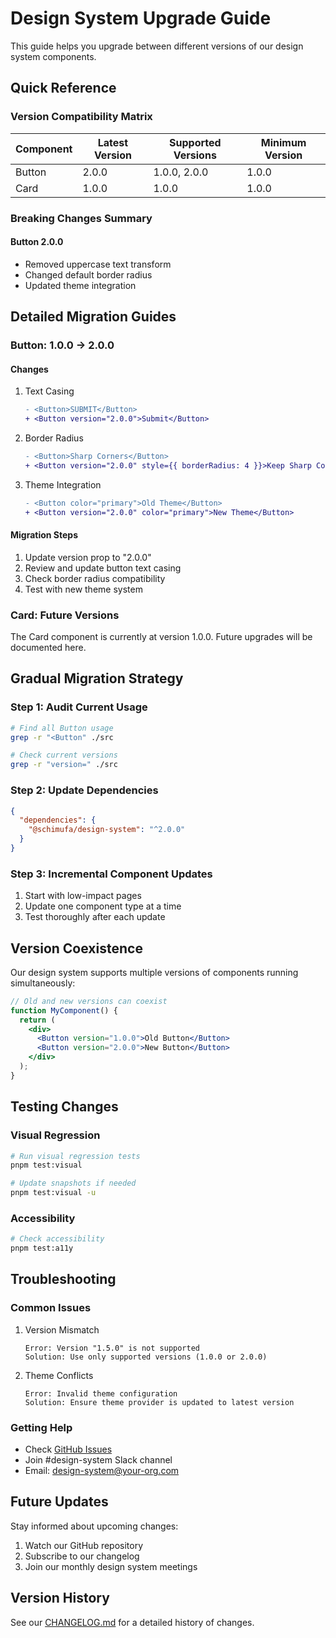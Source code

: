 # Design System Upgrade Guide

This guide helps you upgrade between different versions of our design system components.

## Quick Reference

### Version Compatibility Matrix

| Component | Latest Version | Supported Versions | Minimum Version |
|-----------|---------------|-------------------|-----------------|
| Button    | 2.0.0         | 1.0.0, 2.0.0     | 1.0.0          |
| Card      | 1.0.0         | 1.0.0            | 1.0.0          |

### Breaking Changes Summary

#### Button 2.0.0
- Removed uppercase text transform
- Changed default border radius
- Updated theme integration

## Detailed Migration Guides

### Button: 1.0.0 → 2.0.0

#### Changes
1. Text Casing
   ```diff
   - <Button>SUBMIT</Button>
   + <Button version="2.0.0">Submit</Button>
   ```

2. Border Radius
   ```diff
   - <Button>Sharp Corners</Button>
   + <Button version="2.0.0" style={{ borderRadius: 4 }}>Keep Sharp Corners</Button>
   ```

3. Theme Integration
   ```diff
   - <Button color="primary">Old Theme</Button>
   + <Button version="2.0.0" color="primary">New Theme</Button>
   ```

#### Migration Steps
1. Update version prop to "2.0.0"
2. Review and update button text casing
3. Check border radius compatibility
4. Test with new theme system

### Card: Future Versions

The Card component is currently at version 1.0.0. Future upgrades will be documented here.

## Gradual Migration Strategy

### Step 1: Audit Current Usage
```bash
# Find all Button usage
grep -r "<Button" ./src

# Check current versions
grep -r "version=" ./src
```

### Step 2: Update Dependencies
```json
{
  "dependencies": {
    "@schimufa/design-system": "^2.0.0"
  }
}
```

### Step 3: Incremental Component Updates
1. Start with low-impact pages
2. Update one component type at a time
3. Test thoroughly after each update

## Version Coexistence

Our design system supports multiple versions of components running simultaneously:

```jsx
// Old and new versions can coexist
function MyComponent() {
  return (
    <div>
      <Button version="1.0.0">Old Button</Button>
      <Button version="2.0.0">New Button</Button>
    </div>
  );
}
```

## Testing Changes

### Visual Regression
```bash
# Run visual regression tests
pnpm test:visual

# Update snapshots if needed
pnpm test:visual -u
```

### Accessibility
```bash
# Check accessibility
pnpm test:a11y
```

## Troubleshooting

### Common Issues

1. Version Mismatch
   ```
   Error: Version "1.5.0" is not supported
   Solution: Use only supported versions (1.0.0 or 2.0.0)
   ```

2. Theme Conflicts
   ```
   Error: Invalid theme configuration
   Solution: Ensure theme provider is updated to latest version
   ```

### Getting Help

- Check [GitHub Issues](https://github.com/your-org/design-system/issues)
- Join #design-system Slack channel
- Email: design-system@your-org.com

## Future Updates

Stay informed about upcoming changes:
1. Watch our GitHub repository
2. Subscribe to our changelog
3. Join our monthly design system meetings

## Version History

See our [CHANGELOG.md](./CHANGELOG.md) for a detailed history of changes. 